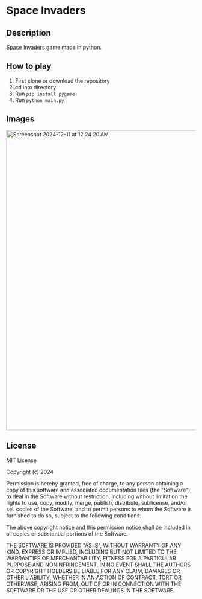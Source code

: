 # Space Invaders
## Description

Space Invaders game made in python.

## How to play

1. First clone or download the repository
2. cd into directory
3. Run `pip install pygame`
4. Run `python main.py`

## Images
<img width="794" alt="Screenshot 2024-12-11 at 12 24 20 AM" src="https://github.com/user-attachments/assets/acc5376c-d40a-4a0f-bc98-81c93d9ab3de">




## License

MIT License

Copyright (c) 2024

Permission is hereby granted, free of charge, to any person obtaining a copy
of this software and associated documentation files (the "Software"), to deal
in the Software without restriction, including without limitation the rights
to use, copy, modify, merge, publish, distribute, sublicense, and/or sell
copies of the Software, and to permit persons to whom the Software is
furnished to do so, subject to the following conditions:

The above copyright notice and this permission notice shall be included in all
copies or substantial portions of the Software.

THE SOFTWARE IS PROVIDED "AS IS", WITHOUT WARRANTY OF ANY KIND, EXPRESS OR
IMPLIED, INCLUDING BUT NOT LIMITED TO THE WARRANTIES OF MERCHANTABILITY,
FITNESS FOR A PARTICULAR PURPOSE AND NONINFRINGEMENT. IN NO EVENT SHALL THE
AUTHORS OR COPYRIGHT HOLDERS BE LIABLE FOR ANY CLAIM, DAMAGES OR OTHER
LIABILITY, WHETHER IN AN ACTION OF CONTRACT, TORT OR OTHERWISE, ARISING FROM,
OUT OF OR IN CONNECTION WITH THE SOFTWARE OR THE USE OR OTHER DEALINGS IN THE
SOFTWARE.
